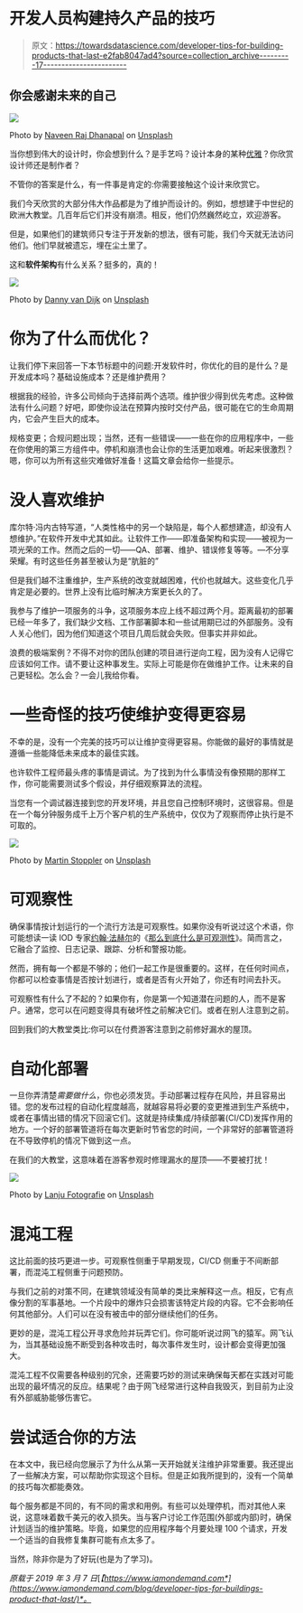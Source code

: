 # 开发人员构建持久产品的技巧

> 原文：<https://towardsdatascience.com/developer-tips-for-building-products-that-last-e2fab8047ad4?source=collection_archive---------17----------------------->

## 你会感谢未来的自己

![](img/12cef3ca845ceca7bb0c9a40951450c2.png)

Photo by [Naveen Raj Dhanapal](https://unsplash.com/@naveen_rd?utm_source=medium&utm_medium=referral) on [Unsplash](https://unsplash.com?utm_source=medium&utm_medium=referral)

当你想到伟大的设计时，你会想到什么？是手艺吗？设计本身的某种[优雅](/the-kiss-of-simplicity-b8153a69048e)？你欣赏设计师还是制作者？

不管你的答案是什么，有一件事是肯定的:你需要接触这个设计来欣赏它。

我们今天欣赏的大部分伟大作品都是为了维护而设计的。例如，想想建于中世纪的欧洲大教堂。几百年后它们并没有崩溃。相反，他们仍然巍然屹立，欢迎游客。

但是，如果他们的建筑师只专注于开发新的想法，很有可能，我们今天就无法访问他们。他们早就被遗忘，埋在尘土里了。

这和**软件架构**有什么关系？挺多的，真的！

![](img/2e34a962391d1d19ae682c6efafd6315.png)

Photo by [Danny van Dijk](https://unsplash.com/@dutchdanny?utm_source=medium&utm_medium=referral) on [Unsplash](https://unsplash.com?utm_source=medium&utm_medium=referral)

# 你为了什么而优化？

让我们停下来回答一下本节标题中的问题:开发软件时，你优化的目的是什么？是开发成本吗？基础设施成本？还是维护费用？

根据我的经验，许多公司倾向于选择前两个选项。维护很少得到优先考虑。这种做法有什么问题？好吧，即使你设法在预算内按时交付产品，很可能在它的生命周期内，它会产生巨大的成本。

规格变更；合规问题出现；当然，还有一些错误——一些在你的应用程序中，一些在你使用的第三方组件中。停机和崩溃也会让你的生活更加艰难。听起来很激烈？嗯，你可以为所有这些灾难做好准备！这篇文章会给你一些提示。

# 没人喜欢维护

库尔特·冯内古特写道，“人类性格中的另一个缺陷是，每个人都想建造，却没有人想维护。”在软件开发中尤其如此。让软件工作——即准备架构和实现——被视为一项光荣的工作。然而之后的一切——QA、部署、维护、错误修复等等。—不分享荣耀。有时这些任务甚至被认为是“肮脏的”

但是我们越不注重维护，生产系统的改变就越困难，代价也就越大。这些变化几乎肯定是必要的。世界上没有比临时解决方案更长久的了。

我参与了维护一项服务的斗争，这项服务本应上线不超过两个月。距离最初的部署已经一年多了，我们缺少文档、工作部署脚本和一些试用期已过的外部服务。没有人关心他们，因为他们知道这个项目几周后就会失败。但事实并非如此。

浪费的极端案例？不得不对你的团队创建的项目进行逆向工程，因为没有人记得它应该如何工作。请不要让这种事发生。实际上可能是你在做维护工作。让未来的自己更轻松。怎么会？一会儿我给你看。

# 一些奇怪的技巧使维护变得更容易

不幸的是，没有一个完美的技巧可以让维护变得更容易。你能做的最好的事情就是遵循一些能降低未来成本的最佳实践。

也许软件工程师最头疼的事情是调试。为了找到为什么事情没有像预期的那样工作，你可能需要测试多个假设，并仔细观察算法的流程。

当您有一个调试器连接到您的开发环境，并且您自己控制环境时，这很容易。但是在一个每分钟服务成千上万个客户机的生产系统中，仅仅为了观察而停止执行是不可取的。

![](img/872b9bc8cdbb45140165152d81ea56c2.png)

Photo by [Martin Stoppler](https://unsplash.com/@stoppegp?utm_source=medium&utm_medium=referral) on [Unsplash](https://unsplash.com?utm_source=medium&utm_medium=referral)

# 可观察性

确保事情按计划运行的一个流行方法是可观察性。如果你没有听说过这个术语，你可能想读一读 IOD 专家[约翰·法赫尔](https://www.iamondemand.com/blog/my-experience-as-an-enterprise-devops-engineer-and-as-a-startup-sre/)的《[那么到底什么是可观测性](https://logz.io/blog/what-is-observability/)》。简而言之，它融合了监控、日志记录、跟踪、分析和警报功能。

然而，拥有每一个都是不够的；他们一起工作是很重要的。这样，在任何时间点，你都可以检查事情是否按计划进行，或者是否有火开始了，你还有时间去扑灭。

可观察性有什么了不起的？如果你有，你是第一个知道潜在问题的人，而不是客户。通常，您可以在问题变得具有破坏性之前解决它们。或者在别人注意到之前。

回到我们的大教堂类比:你可以在付费游客注意到之前修好漏水的屋顶。

# 自动化部署

一旦你弄清楚*需要做什么*，你也必须发货。手动部署过程存在风险，并且容易出错。您的发布过程的自动化程度越高，就越容易将必要的变更推进到生产系统中，或者在事情出错的情况下回滚它们。这就是持续集成/持续部署(CI/CD)发挥作用的地方。一个好的部署管道将在每次更新时节省您的时间，一个非常好的部署管道将在不导致停机的情况下做到这一点。

在我们的大教堂，这意味着在游客参观时修理漏水的屋顶——不要被打扰！

![](img/8763e53175e0cd6e61aa19ee27cf13f3.png)

Photo by [Lanju Fotografie](https://unsplash.com/@lanju_fotografie?utm_source=medium&utm_medium=referral) on [Unsplash](https://unsplash.com?utm_source=medium&utm_medium=referral)

# 混沌工程

这比前面的技巧更进一步。可观察性侧重于早期发现，CI/CD 侧重于不间断部署，而混沌工程侧重于问题预防。

与我们之前的对策不同，在建筑领域没有简单的类比来解释这一点。相反，它有点像分割的军事基地。一个片段中的爆炸只会损害该特定片段的内容。它不会影响任何其他部分。人们可以在没有被击中的部分继续他们的任务。

更妙的是，混沌工程公开寻求危险并玩弄它们。你可能听说过网飞的猿军。网飞认为，当其基础设施不断受到各种攻击时，每次事件发生时，设计都会变得更加强大。

混沌工程不仅需要各种级别的冗余，还需要巧妙的测试来确保每天都在实践对可能出现的最坏情况的反应。结果呢？由于网飞经常进行这种自我毁灭，到目前为止没有外部威胁能够伤害它。

# 尝试适合你的方法

在本文中，我已经向您展示了为什么从第一天开始就关注维护非常重要。我还提出了一些解决方案，可以帮助你实现这个目标。但是正如我所提到的，没有一个简单的技巧每次都能奏效。

每个服务都是不同的，有不同的需求和用例。有些可以处理停机，而对其他人来说，这意味着数千美元的收入损失。当与客户讨论工作范围(外部或内部)时，确保计划适当的维护策略。毕竟，如果您的应用程序每个月要处理 100 个请求，开发一个适当的自我修复集群可能有点太多了。

当然，除非你是为了好玩(也是为了学习)。

*原载于 2019 年 3 月 7 日*[*【https://www.iamondemand.com*](https://www.iamondemand.com/blog/developer-tips-for-buildings-product-that-last/)*。*